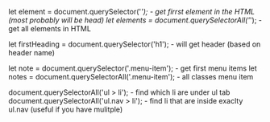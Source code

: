 let element = document.querySelector('*'); - get firrst element in the HTML (most probably will be head)
let elements = document.querySelectorAll('*'); - get all elements in HTML

let firstHeading = document.querySelector('h1'); - will get header (based on header name)

let note = document.querySelector('.menu-item'); - get first menu items
let notes = document.querySelectorAll('.menu-item'); - all classes menu item

document.querySelectorAll('ul > li'); - find which li are under ul tab
document.querySelectorAll('ul.nav > li'); - find li that are inside exaclty ul.nav (useful if you have mulitple)